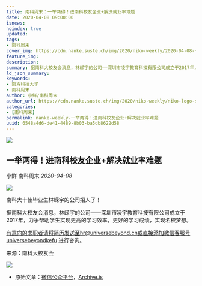 ```yaml
---
title: 南科周末：一举两得！进南科校友企业+解决就业率难题
date: 2020-04-08 09:00:00
isnews:
noindex: true
updated:
tags:
- 南科周末
cover_img: https://cdn.nanke.suste.ch/img/2020/niko-weekly/2020-04-08-一举两得！进南科校友企业+解决就业率难题/og-image.jpeg
feature_img:
description:
summary: 据南科大校友会消息，林嵘宇的公司——深圳市凌宇教育科技有限公司成立于2017年，力争帮助学生实现更高的学习效率，更好的学习成绩，实现名校梦想。
ld_json_summary:
keywords:
- 南方科技大学
- 南科周末
author: 小鲜/南科周末
author_url: https://cdn.nanke.suste.ch/img/2020/niko-weekly/niko-logo-scaled.jpg
categories:
- [南科周末]
permalink: nanke-weekly-一举两得！进南科校友企业+解决就业率难题
uuid: 6548a4d6-de41-4489-8b03-ba5db8622d58
---
```

![](https://cdn.nanke.suste.ch/img/2020/niko-weekly/2020-04-08-一举两得！进南科校友企业+解决就业率难题/og-image.jpeg)

## 一举两得！进南科校友企业+解决就业率难题
小鲜 南科周末 *2020-04-08*

![](https://cdn.nanke.suste.ch/img/2020/niko-weekly/header.png)

南科大十佳毕业生林嵘宇的公司招人了！

据南科大校友会消息，林嵘宇的公司——深圳市凌宇教育科技有限公司成立于2017年，力争帮助学生实现更高的学习效率，更好的学习成绩，实现名校梦想。

有意向的求职者请将简历发送至hr@universebeyond.cn或直接添加微信客服号universebeyondkefu 进行咨询。

来源：南科大校友会

![](https://cdn.nanke.suste.ch/img/2020/niko-weekly/qr-footer.jpg)

- 原始文章：[微信公众平台](https://mp.weixin.qq.com/s/0bzjAjsYB5yllitjR3DvcQ)，[Archive.is](https://archive.is/VtLEv)
